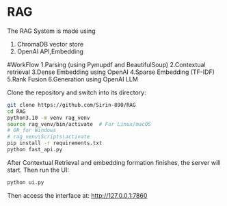 # RAG
The RAG System is made using 
1. ChromaDB vector store
2. OpenAI API,Embedding

#WorkFlow
1.Parsing (using Pymupdf and BeautifulSoup)
2.Contextual retrieval
3.Dense Embedding using OpenAI 
4.Sparse Embedding (TF-IDF)
5.Rank Fusion
6.Generation using OpenAI LLM


Clone the repository and switch into its directory:

```bash
git clone https://github.com/Sirin-890/RAG
cd RAG
python3.10 -m venv rag_venv
source rag_venv/bin/activate  # For Linux/macOS
# OR for Windows
# rag_venv\Scripts\activate
pip install -r requirements.txt
python fast_api.py
```

After Contextual Retrieval and embedding formation finishes, the server will start. Then run the UI:

```bash
python ui.py
```

Then access the interface at: http://127.0.0.1:7860
